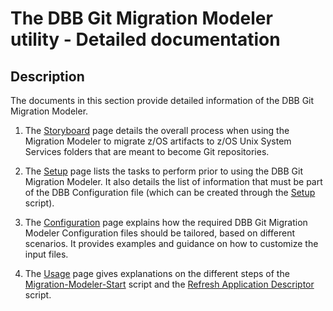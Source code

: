 # The DBB Git Migration Modeler utility - Detailed documentation

## Description

The documents in this section provide detailed information of the DBB Git Migration Modeler.

1. The [Storyboard](./01-Storyboard.md) page details the overall process when using the Migration Modeler to migrate z/OS artifacts to z/OS Unix System Services folders that are meant to become Git repositories.

2. The [Setup](./02-Setup.md) page lists the tasks to perform prior to using the DBB Git Migration Modeler. It also details the list of information that must be part of the DBB Configuration file (which can be created through the [Setup](../Setup.sh) script).

3. The [Configuration](./03-Configuration.md) page explains how the required DBB Git Migration Modeler Configuration files should be tailored, based on different scenarios. It provides examples and guidance on how to customize the input files.

4. The [Usage](./04-Usage.md) page gives explanations on the different steps of the [Migration-Modeler-Start](../src/scripts/Migration-Modeler-Start.sh) script and the [Refresh Application Descriptor](../src/scripts/Refresh-Application-Descriptor-Files.sh) script.